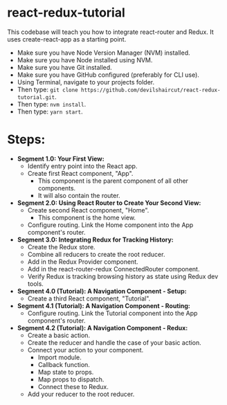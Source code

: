# react-redux-tutorial

This codebase will teach you how to integrate react-router and Redux. It uses create-react-app as a starting point.

- Make sure you have Node Version Manager (NVM) installed.
- Make sure you have Node installed using NVM.
- Make sure you have Git installed.
- Make sure you have GitHub configured (preferably for CLI use).
- Using Terminal, navigate to your projects folder.
- Then type: `git clone https://github.com/devilshaircut/react-redux-tutorial.git`.
- Then type: `nvm install`.
- Then type: `yarn start`.


# Steps:

- **Segment 1.0: Your First View:**
    - Identify entry point into the React app.
    - Create first React component, "App".
        - This component is the parent component of all other components.
        - It will also contain the router.
- **Segment 2.0: Using React Router to Create Your Second View:**
    - Create second React component, "Home".
        - This component is the home view.
    - Configure routing. Link the Home component into the App component's router.
- **Segment 3.0: Integrating Redux for Tracking History:**
    - Create the Redux store.
    - Combine all reducers to create the root reducer.
    - Add in the Redux Provider component.
    - Add in the react-router-redux ConnectedRouter component.
    - Verify Redux is tracking browsing history as state using Redux dev tools.
- **Segment 4.0 (Tutorial): A Navigation Component - Setup:**
    - Create a third React component, "Tutorial".
- **Segment 4.1 (Tutorial): A Navigation Component - Routing:**
    - Configure routing. Link the Tutorial component into the App component's router.
- **Segment 4.2 (Tutorial): A Navigation Component - Redux:**
    - Create a basic action.
    - Create the reducer and handle the case of your basic action.
    - Connect your action to your component.
        - Import module.
        - Callback function.
        - Map state to props.
        - Map props to dispatch.
        - Connect these to Redux.
    - Add your reducer to the root reducer.




